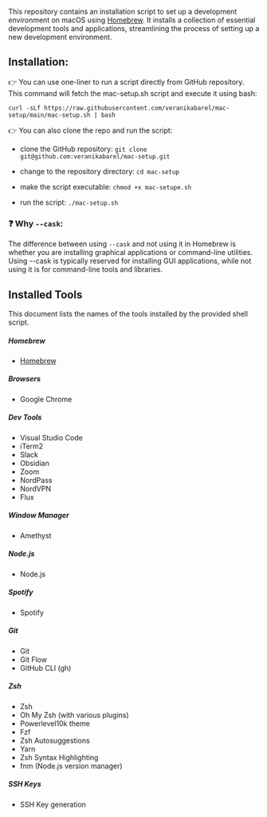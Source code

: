 This repository contains an installation script to set up a development environment on macOS using [Homebrew](https://brew.sh/). It installs a collection of essential development tools and applications, streamlining the process of setting up a new development environment.

## Installation:

:point_right: You can use one-liner to run a script directly from GitHub repository. This command will fetch the mac-setup.sh script and execute it using bash:

`curl -sLf https://raw.githubusercontent.com/veranikabarel/mac-setup/main/mac-setup.sh | bash`

:point_right: You can also clone the repo and run the script: 

- clone the GitHub repository:
`git clone git@github.com:veranikabarel/mac-setup.git`

- change to the repository directory:
`cd mac-setup`

- make the script executable:
`chmod +x mac-setupe.sh`

- run the script:
`./mac-setup.sh`

### :question: Why `--cask`:

The difference between using `--cask` and not using it in Homebrew is whether you are installing graphical applications or command-line utilities. Using --cask is typically reserved for installing GUI applications, while not using it is for command-line tools and libraries.

## Installed Tools

This document lists the names of the tools installed by the provided shell script.

##### Homebrew

- [Homebrew](https://brew.sh/)

##### Browsers

- Google Chrome

##### Dev Tools

- Visual Studio Code
- iTerm2
- Slack
- Obsidian
- Zoom
- NordPass
- NordVPN
- Flux

##### Window Manager

- Amethyst

##### Node.js

- Node.js

##### Spotify

- Spotify

##### Git

- Git
- Git Flow
- GitHub CLI (gh)

##### Zsh

- Zsh
- Oh My Zsh (with various plugins)
- Powerlevel10k theme
- Fzf
- Zsh Autosuggestions
- Yarn
- Zsh Syntax Highlighting
- fnm (Node.js version manager)

##### SSH Keys

- SSH Key generation
